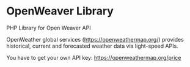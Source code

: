 # OpenWeaver Library
PHP Library for Open Weaver API

OpenWeather global services (https://openweathermap.org/) provides  historical, current and forecasted weather data via light-speed APIs.

You have to get your own API key: https://openweathermap.org/price 